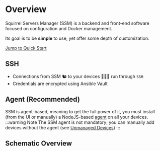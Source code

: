 <script setup>
import Diagram from './components/Diagram.vue';
</script>

# Overview

Squirrel Servers Manager (SSM) is a backend and front-end software focused on configuration and Docker management.

Its goal is to be **simple** to use, yet offer some depth of customization.

[Jump to Quick Start](/docs/quickstart)

## SSH
- Connections from SSM 🐿️ to your devices 🌰🌰🌰 run through `SSH`
- Credentials are encrypted using Ansible Vault

## Agent (Recommended)
SSM is agent-based, meaning to get the full power of it, you must install (from the UI or manually) a NodeJS-based [agent](https://github.com/SquirrelCorporation/SquirrelServersManager-Agent)
on all your devices.
:::warning Note
The SSM agent is not mandatory; you can manually add devices without the agent (see [Unmanaged Devices](/docs/devices/add-unamanaged))
:::

## Schematic Overview
<Diagram/>

